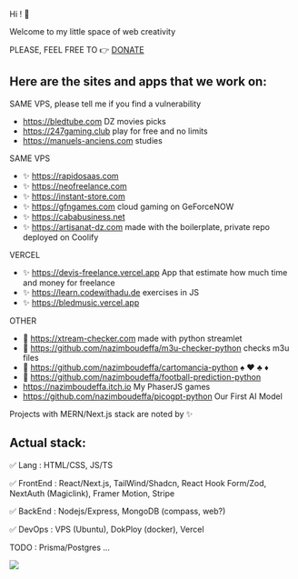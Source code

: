 Hi ! 👋

Welcome to my little space of web creativity

PLEASE, FEEL FREE TO :point_right: [DONATE](https://github.com/nazimboudeffa/nazimboudeffa/blob/main/README-more.md)

Here are the sites and apps that we work on:
--
SAME VPS, please tell me if you find a vulnerability

- https://bledtube.com DZ movies picks
- https://247gaming.club play for free and no limits
- https://manuels-anciens.com studies
  
SAME VPS

- :sparkles: https://rapidosaas.com
- :sparkles: https://neofreelance.com
- :sparkles: https://instant-store.com
- :sparkles: https://gfngames.com cloud gaming on GeForceNOW
- :sparkles: https://cababusiness.net
- :sparkles: https://artisanat-dz.com made with the boilerplate, private repo deployed on Coolify

VERCEL

- :sparkles: https://devis-freelance.vercel.app App that estimate how much time and money for freelance
- :sparkles: https://learn.codewithadu.de exercises in JS
- :sparkles: https://bledmusic.vercel.app

OTHER

- 🐍 https://xtream-checker.com made with python streamlet
- 🐍 https://github.com/nazimboudeffa/m3u-checker-python checks m3u files
- 🐍 https://github.com/nazimboudeffa/cartomancia-python ♠️ ♥️ ♣️ ♦️
- 🐍 https://github.com/nazimboudeffa/football-prediction-python
- https://nazimboudeffa.itch.io My PhaserJS games
- https://github.com/nazimboudeffa/picogpt-python Our First AI Model

Projects with MERN/Next.js stack are noted by :sparkles:

Actual stack:
---

:white_check_mark: Lang : HTML/CSS, JS/TS

:white_check_mark: FrontEnd : React/Next.js, TailWind/Shadcn, React Hook Form/Zod, NextAuth (Magiclink), Framer Motion, Stripe

:white_check_mark: BackEnd : Nodejs/Express, MongoDB (compass, web?)

:white_check_mark: DevOps : VPS (Ubuntu), DokPloy (docker), Vercel

TODO : Prisma/Postgres ...

![](https://komarev.com/ghpvc/?username=nazimboudeffa&color=blue)
